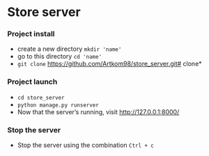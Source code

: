 # Store server

### Project install
 - create a new directory `mkdir 'name'`
 - go to this directory `cd 'name'`
 - `git clone` https://github.com/Artkom98/store_server.git# clone*

### Project launch

- `cd store_server`
- `python manage.py runserver`
- Now that the server’s running, visit http://127.0.0.1:8000/

### Stop the server

- Stop the server using the combination `Ctrl + c`